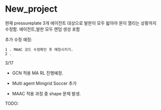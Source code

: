 # New_project

현재 pressureplate 3개 에이전트 대상으로 발판이 모두 밟아야 문이 열리는 상황까지 수정함.
에이전트,발판 모두 렌덤 생성 포함

추가 수정 예정:

    1 . MAAC 코드 수정확인 후 매칭시키기.
    2 . 




3/17 

* GCN 적용 MA RL 진행예정.


* Multi agent Minigrid Soccer 추가  

* MAAC 적용 과정 중 shape 문제 발생.


TODO:





